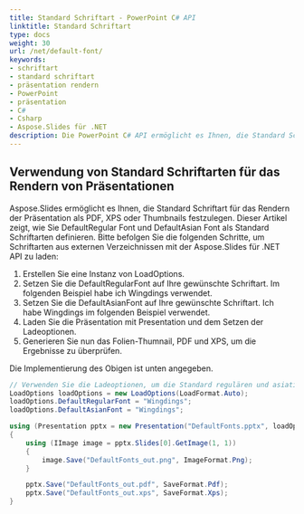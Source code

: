 ```yaml
---
title: Standard Schriftart - PowerPoint C# API
linktitle: Standard Schriftart
type: docs
weight: 30
url: /net/default-font/
keywords: 
- schriftart
- standard schriftart
- präsentation rendern
- PowerPoint
- präsentation
- C#
- Csharp
- Aspose.Slides für .NET
description: Die PowerPoint C# API ermöglicht es Ihnen, die Standard Schriftart für das Rendern von Präsentationen als PDF, XPS oder Thumbnails festzulegen.
---
```


## **Verwendung von Standard Schriftarten für das Rendern von Präsentationen**
Aspose.Slides ermöglicht es Ihnen, die Standard Schriftart für das Rendern der Präsentation als PDF, XPS oder Thumbnails festzulegen. Dieser Artikel zeigt, wie Sie DefaultRegular Font und DefaultAsian Font als Standard Schriftarten definieren. Bitte befolgen Sie die folgenden Schritte, um Schriftarten aus externen Verzeichnissen mit der Aspose.Slides für .NET API zu laden:

1. Erstellen Sie eine Instanz von LoadOptions.
1. Setzen Sie die DefaultRegularFont auf Ihre gewünschte Schriftart. Im folgenden Beispiel habe ich Wingdings verwendet.
1. Setzen Sie die DefaultAsianFont auf Ihre gewünschte Schriftart. Ich habe Wingdings im folgenden Beispiel verwendet.
1. Laden Sie die Präsentation mit Presentation und dem Setzen der Ladeoptionen.
1. Generieren Sie nun das Folien-Thumnail, PDF und XPS, um die Ergebnisse zu überprüfen.

Die Implementierung des Obigen ist unten angegeben.

```c#
// Verwenden Sie die Ladeoptionen, um die Standard regulären und asiatischen Schriftarten anzugeben
LoadOptions loadOptions = new LoadOptions(LoadFormat.Auto);
loadOptions.DefaultRegularFont = "Wingdings";
loadOptions.DefaultAsianFont = "Wingdings";

using (Presentation pptx = new Presentation("DefaultFonts.pptx", loadOptions))
{
    using (IImage image = pptx.Slides[0].GetImage(1, 1))
    {
        image.Save("DefaultFonts_out.png", ImageFormat.Png);
    }

    pptx.Save("DefaultFonts_out.pdf", SaveFormat.Pdf);
    pptx.Save("DefaultFonts_out.xps", SaveFormat.Xps);
}
```
